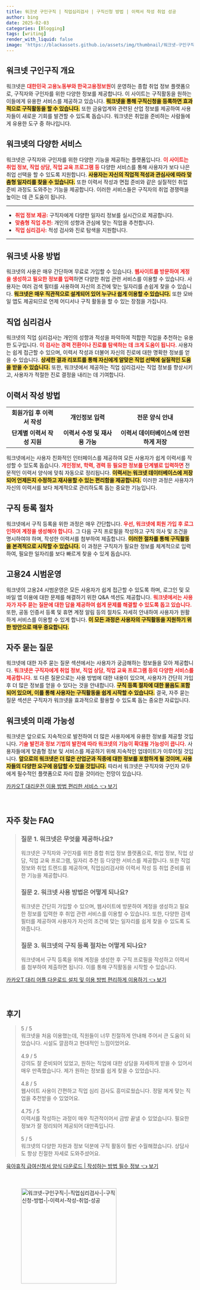 ```yaml
---
title: 워크넷 구인구직 | 직업심리검사 | 구직신청 방법 | 이력서 작성 취업 성공
author: bing
date: 2025-02-03
categories: [Blogging]
tags: [writing]
render_with_liquid: false
image: 'https://blackassets.github.io/assets/img/thumbnail/워크넷-구인구직-|-직업심리검사-|-구직신청-방법-|-이력서-작성-취업-성공.webp'
---
```



<h2 id='워크넷 구인구직 개요'>워크넷 구인구직 개요</h2>

<p>워크넷은 <b><span style="color: #ee2323;">대한민국 고용노동부와 한국고용정보원</span></b>이 운영하는 종합 취업 정보 플랫폼으로, 구직자와 구인자를 위한 다양한 정보를 제공합니다. 이 사이트는 구직활동을 원하는 이들에게 유용한 서비스를 제공하고 있습니다. <b><span style="background-color: #ffe066;">워크넷을 통해 구직신청을 등록하면 효과적으로 구직활동을 할 수 있습니다.</span></b> 또한 금융업계와 관련된 산업 정보를 제공하여 사용자들이 새로운 기회를 발견할 수 있도록 돕습니다. 워크넷은 취업을 준비하는 사람들에게 유용한 도구 중 하나입니다.</p>

<h2 id='워크넷의 다양한 서비스'>워크넷의 다양한 서비스</h2>

<p>워크넷은 구직자와 구인자를 위한 다양한 기능을 제공하는 플랫폼입니다. <b><span style="color: #ee2323;">이 사이트는 취업 정보, 직업 상담, 직업 교육 프로그램 등</span></b> 다양한 서비스를 통해 사용자가 보다 나은 취업 선택을 할 수 있도록 지원합니다. <b><span style="background-color: #ffe066;">사용자는 자신의 직업적 적성과 관심사에 따라 맞춤형 일자리를 찾을 수 있습니다.</span></b> 또한 이력서 작성과 면접 준비와 같은 실질적인 취업 준비 과정도 도와주는 기능을 제공합니다. 이러한 서비스들은 구직자의 취업 경쟁력을 높이는 데 큰 도움이 됩니다.</p>

<hr />

<ul>
    <li><b><span style="color: #ee2323;">취업 정보 제공:</span></b> 구직자에게 다양한 일자리 정보를 실시간으로 제공합니다.</li>
    <li><b><span style="color: #ee2323;">맞춤형 직업 추천:</span></b> 개인의 성향과 관심에 맞는 직업을 추천합니다.</li>
    <li><b><span style="color: #ee2323;">직업 심리검사:</span></b> 적성 검사와 진로 탐색을 지원합니다.</li>
</ul>

<hr />

<h2 id='워크넷 사용 방법'>워크넷 사용 방법</h2>

<p>워크넷의 사용은 매우 간단하며 무료로 가입할 수 있습니다. <b><span style="color: #ee2323;">웹사이트를 방문하여 계정을 생성하고 필요한 정보를 입력</span></b>하면 다양한 취업 관련 서비스를 이용할 수 있습니다. 사용자는 여러 검색 필터를 사용하여 자신의 조건에 맞는 일자리를 손쉽게 찾을 수 있습니다. <b><span style="background-color: #ffe066;">워크넷은 매우 직관적으로 설계되어 있어 누구나 쉽게 이용할 수 있습니다.</span></b> 또한 모바일 앱도 제공되므로 언제 어디서나 구직 활동을 할 수 있는 장점을 가집니다.</p>

<h2 id='직업 심리검사'>직업 심리검사</h2>

<p>워크넷의 직업 심리검사는 개인의 성향과 적성을 파악하여 적합한 직업을 추천하는 유용한 도구입니다. <b><span style="color: #ee2323;">이 검사는 경력 전환이나 진로를 탐색하는 데 크게 도움이 됩니다.</span></b> 사용자는 쉽게 접근할 수 있으며, 이력서 작성과 더불어 자신의 진로에 대한 명확한 정보를 얻을 수 있습니다. <b><span style="background-color: #ffe066;">상세한 결과 리포트를 통해 자신에게 알맞은 직업 선택에 실질적인 도움을 받을 수 있습니다.</span></b> 또한, 워크넷에서 제공하는 직업 심리검사는 직업 정보를 향상시키고, 사용자가 적절한 진로 결정을 내리는 데 기여합니다.</p>

<h2 id='이력서 작성 방법'>이력서 작성 방법</h2>

<table>
    <tr>
        <td style="text-align: center; height: 17px;"><b>회원가입 후 이력서 작성</b></td>
        <td style="text-align: center; height: 17px;"><b>개인정보 입력</b></td>
        <td style="text-align: center; height: 17px;"><b>전문 양식 안내</b></td>
    </tr>
    <tr>
        <td style="text-align: center; height: 17px;"><b>단계별 이력서 작성 지원</b></td>
        <td style="text-align: center; height: 17px;"><b>이력서 수정 및 재사용 가능</b></td>
        <td style="text-align: center; height: 17px;"><b>이력서 데이터베이스에 안전하게 저장</b></td>
    </tr>
</table>

<p>워크넷에서는 사용자 친화적인 인터페이스를 제공하여 모든 사용자가 쉽게 이력서를 작성할 수 있도록 돕습니다. <b><span style="color: #ee2323;">개인정보, 학력, 경력 등 필요한 정보를 단계별로 입력하면</span></b> 전문적인 이력서 양식에 맞춰 자동으로 정리됩니다. <b><span style="background-color: #ffe066;">이력서는 워크넷 데이터베이스에 저장되어 언제든지 수정하고 재사용할 수 있는 편리함을 제공합니다.</span></b> 이러한 과정은 사용자가 자신의 이력서를 보다 체계적으로 관리하도록 돕는 중요한 기능입니다.</p>

<h2 id='구직 등록 절차'>구직 등록 절차</h2>

<p>워크넷에서 구직 등록을 위한 과정은 매우 간단합니다. <b><span style="color: #ee2323;">우선, 워크넷에 회원 가입 후 로그인하여 계정을 생성해야 합니다.</span></b> 그 다음 구직 프로필을 작성하고 구직 의사 및 조건을 명시하여야 하며, 작성한 이력서를 첨부하여 제출합니다. <b><span style="background-color: #ffe066;">이러한 절차를 통해 구직활동을 본격적으로 시작할 수 있습니다.</span></b> 이 과정은 구직자가 필요한 정보를 체계적으로 입력하여, 필요한 일자리를 보다 빠르게 찾을 수 있게 돕습니다.</p>

<h2 id='고용24 시범운영'>고용24 시범운영</h2>

<p>워크넷의 고용24 시범운영은 모든 사용자가 쉽게 접근할 수 있도록 하며, 로그인 및 모바일 앱 이용에 대한 문제를 해결하기 위한 Q&A 섹션도 제공합니다. <b><span style="color: #ee2323;">워크넷에서는 사용자가 자주 묻는 질문에 대한 답을 제공하여 쉽게 문제를 해결할 수 있도록 돕고 있습니다.</span></b> 또한, 공동 인증서 등록 및 휴면 계정 알림 등의 절차도 자세히 안내하여 사용자가 원활하게 서비스를 이용할 수 있게 합니다. <b><span style="background-color: #ffe066;">이 모든 과정은 사용자의 구직활동을 지원하기 위한 방안으로 매우 중요합니다.</span></b></p>

<h2 id='자주 묻는 질문'>자주 묻는 질문</h2>

<p>워크넷에 대한 자주 묻는 질문 섹션에서는 사용자가 궁금해하는 정보들을 모아 제공합니다. <b><span style="color: #ee2323;">워크넷은 구직자에게 취업 정보, 직업 상담, 직업 교육 프로그램 등의 다양한 서비스를 제공합니다.</span></b> 또 다른 질문으로는 사용 방법에 대한 내용이 있으며, 사용자가 간단히 가입 후 더 많은 정보를 얻을 수 있다는 것을 안내합니다. <b><span style="background-color: #ffe066;">구직 등록 절차에 대한 물음도 포함되어 있으며, 이를 통해 사용자는 구직활동을 쉽게 시작할 수 있습니다.</span></b> 결국, 자주 묻는 질문 섹션은 구직자가 워크넷을 효과적으로 활용할 수 있도록 돕는 중요한 자료입니다.</p>

<h2 id='워크넷의 미래 가능성'>워크넷의 미래 가능성</h2>

<p>워크넷은 앞으로도 지속적으로 발전하여 더 많은 사용자에게 유용한 정보를 제공할 것입니다. <b><span style="color: #ee2323;">기술 발전과 정보 기법의 발전에 따라 워크넷의 기능이 확대될 가능성이 큽니다.</span></b> 사용자들에게 맞춤형 정보 및 서비스를 제공하기 위해 지속적인 업데이트가 이루어질 것입니다. <b><span style="background-color: #ffe066;">앞으로의 워크넷은 더 많은 산업군과 직종에 대한 정보를 포함하게 될 것이며, 사용자들의 다양한 요구에 응답할 수 있을 것입니다.</span></b> 따라서 워크넷은 구직자와 구인자 모두에게 필수적인 플랫폼으로 자리 잡을 것이라는 전망이 있습니다.</p>


<p><a class="click-button" title="카카오T 대리운전 이용 방법 편리한 서비스" href="https://blackassets.github.io/posts/%EC%B9%B4%EC%B9%B4%EC%98%A4T-%EB%8C%80%EB%A6%AC%EC%9A%B4%EC%A0%84-%EC%9D%B4%EC%9A%A9-%EB%B0%A9%EB%B2%95-%ED%8E%B8%EB%A6%AC%ED%95%9C-%EC%84%9C%EB%B9%84%EC%8A%A4/" rel="dofollow">카카오T 대리운전 이용 방법 편리한 서비스 👈 보기</a></p><br>
<h2 id='자주_찾는_FAQ'>자주 찾는 FAQ</h2>
<div itemscope="" itemtype="https://schema.org/FAQPage"> 
<blockquote> 
<div itemscope="" itemprop="mainEntity" itemtype="https://schema.org/Question"> 
<h3 itemprop="name">질문 1. 워크넷은 무엇을 제공하나요?</h3> 
<div itemscope="" itemprop="acceptedAnswer" itemtype="https://schema.org/Answer"> 
<span itemprop="text"> 
<p>워크넷은 구직자와 구인자를 위한 종합 취업 정보 플랫폼으로, 취업 정보, 직업 상담, 직업 교육 프로그램, 일자리 추천 등 다양한 서비스를 제공합니다. 또한 직업 정보와 취업 트렌드를 제공하며, 직업심리검사와 이력서 작성 등 취업 준비를 위한 기능을 제공합니다.</p> 
</span> 
</div> 
</div> 
<div itemscope="" itemprop="mainEntity" itemtype="https://schema.org/Question"> 
<h3 itemprop="name">질문 2. 워크넷 사용 방법은 어떻게 되나요?</h3> 
<div itemscope="" itemprop="acceptedAnswer" itemtype="https://schema.org/Answer"> 
<span itemprop="text"> 
<p>워크넷은 간단히 가입할 수 있으며, 웹사이트에 방문하여 계정을 생성하고 필요한 정보를 입력한 후 취업 관련 서비스를 이용할 수 있습니다. 또한, 다양한 검색 필터를 제공하여 사용자가 자신의 조건에 맞는 일자리를 쉽게 찾을 수 있도록 도와줍니다.</p> 
</span> 
</div> 
</div> 
<div itemscope="" itemprop="mainEntity" itemtype="https://schema.org/Question"> 
<h3 itemprop="name">질문 3. 워크넷의 구직 등록 절차는 어떻게 되나요?</h3> 
<div itemscope="" itemprop="acceptedAnswer" itemtype="https://schema.org/Answer"> 
<span itemprop="text"> 
<p>워크넷에서 구직 등록을 위해 계정을 생성한 후 구직 프로필을 작성하고 이력서를 첨부하여 제출하면 됩니다. 이를 통해 구직활동을 시작할 수 있습니다.</p> 
</span> 
</div> 
</div> 
</blockquote> 
</div>
<p><a class="click-button" title="카카오T 대리 어플 다운로드 설치 및 이용 방법 편리하게 이용하기" href="https://blackassets.github.io/posts/%EC%B9%B4%EC%B9%B4%EC%98%A4T-%EB%8C%80%EB%A6%AC-%EC%96%B4%ED%94%8C-%EB%8B%A4%EC%9A%B4%EB%A1%9C%EB%93%9C-%EC%84%A4%EC%B9%98-%EB%B0%8F-%EC%9D%B4%EC%9A%A9-%EB%B0%A9%EB%B2%95-%ED%8E%B8%EB%A6%AC%ED%95%98%EA%B2%8C-%EC%9D%B4%EC%9A%A9%ED%95%98%EA%B8%B0/" rel="dofollow">카카오T 대리 어플 다운로드 설치 및 이용 방법 편리하게 이용하기 👈 보기</a></p><br>
<h2 id='후기'>후기</h2>
<div itemscope itemtype="https://schema.org/Product">
  <blockquote>
  <div itemprop="review" itemscope itemtype="https://schema.org/Review">
      <div itemprop="reviewRating" itemscope itemtype="https://schema.org/Rating"> <span itemprop="ratingValue">5</span> / <span itemprop="bestRating">5</span> </div>
      <span itemprop="reviewBody">워크넷을 처음 이용했는데, 직원들이 너무 친절하게 안내해 주어서 큰 도움이 되었습니다. 시설도 깔끔하고 현대적인 느낌이었어요.</span>
  </div>
  <br>
  <div itemprop="review" itemscope itemtype="https://schema.org/Review">
      <div itemprop="reviewRating" itemscope itemtype="https://schema.org/Rating"> <span itemprop="ratingValue">4.9</span> / <span itemprop="bestRating">5</span> </div>
      <span itemprop="reviewBody">강의도 잘 준비되어 있었고, 원하는 직업에 대한 상담을 자세하게 받을 수 있어서 매우 만족했습니다. 제가 원하는 정보를 쉽게 찾을 수 있었습니다.</span>
  </div>
  <br>
  <div itemprop="review" itemscope itemtype="https://schema.org/Review">
      <div itemprop="reviewRating" itemscope itemtype="https://schema.org/Rating"> <span itemprop="ratingValue">4.8</span> / <span itemprop="bestRating">5</span> </div>
      <span itemprop="reviewBody">웹사이트 사용이 간편하고 직업 심리 검사도 흥미로웠습니다. 정말 제게 맞는 직업을 추천받을 수 있었어요.</span>
  </div>
  <br>
  <div itemprop="review" itemscope itemtype="https://schema.org/Review">
      <div itemprop="reviewRating" itemscope itemtype="https://schema.org/Rating"> <span itemprop="ratingValue">4.75</span> / <span itemprop="bestRating">5</span> </div>
      <span itemprop="reviewBody">이력서를 작성하는 과정이 매우 직관적이어서 금방 끝낼 수 있었습니다. 필요한 정보가 잘 정리되어 제공되어 대만족입니다.</span>
  </div>
  <br>
  <div itemprop="review" itemscope itemtype="https://schema.org/Review">
      <div itemprop="reviewRating" itemscope itemtype="https://schema.org/Rating"> <span itemprop="ratingValue">5</span> / <span itemprop="bestRating">5</span> </div>
      <span itemprop="reviewBody">워크넷의 다양한 자원과 정보 덕분에 구직 활동이 훨씬 수월해졌습니다. 상담사도 항상 친절한 자세로 도와주셨어요.</span>
  </div>
  </blockquote>
</div>
<p><a class="click-button" title="육아휴직 급여신청서 양식 다운로드 | 작성하는 방법 필수 정보" href="https://blackassets.github.io/posts/%EC%9C%A1%EC%95%84%ED%9C%B4%EC%A7%81-%EA%B8%89%EC%97%AC%EC%8B%A0%EC%B2%AD%EC%84%9C-%EC%96%91%EC%8B%9D-%EB%8B%A4%EC%9A%B4%EB%A1%9C%EB%93%9C-%EC%9E%91%EC%84%B1%ED%95%98%EB%8A%94-%EB%B0%A9%EB%B2%95-%ED%95%84%EC%88%98-%EC%A0%95%EB%B3%B4/" rel="dofollow">육아휴직 급여신청서 양식 다운로드 | 작성하는 방법 필수 정보 👈 보기</a></p><br>
<figure class="image"><img src="https://blackassets.github.io/assets/img/thumbnail/워크넷-구인구직-|-직업심리검사-|-구직신청-방법-|-이력서-작성-취업-성공.webp" alt="워크넷-구인구직-|-직업심리검사-|-구직신청-방법-|-이력서-작성-취업-성공" width="256" height="256"></figure>